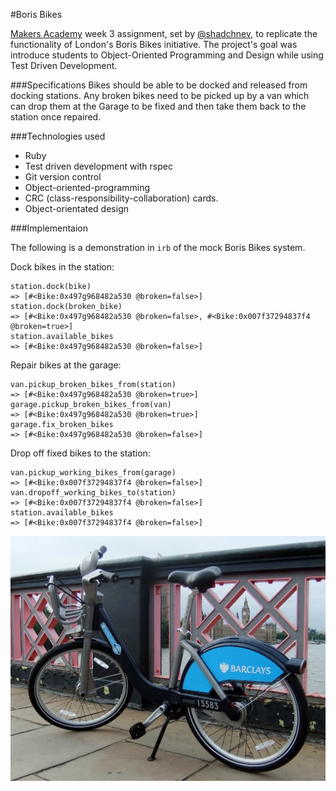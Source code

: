 #Boris Bikes

[Makers Academy](www.makersacademy.com) week 3 assignment, set by [@shadchnev](https://github.com/shadchnev), to replicate the functionality of London's Boris Bikes initiative. The project's goal was introduce students to Object-Oriented Programming and Design while using Test Driven Development.

###Specifications
Bikes should be able to be docked and released from docking stations. Any broken bikes need to be picked up by a van which can drop them at the Garage to be fixed and then take them back to the station once repaired.


###Technologies used

* Ruby
* Test driven development with rspec
* Git version control
* Object-oriented-programming
* CRC (class-responsibility-collaboration) cards.
* Object-orientated design

###Implementaion

The following is a demonstration in ````irb```` of the mock Boris Bikes system.

Dock bikes in the station:

````
station.dock(bike)
=> [#<Bike:0x497g968482a530 @broken=false>]
station.dock(broken_bike)
=> [#<Bike:0x497g968482a530 @broken=false>, #<Bike:0x007f37294837f4 @broken=true>]
station.available_bikes
=> [#<Bike:0x497g968482a530 @broken=false>]
````


Repair bikes at the garage:

````
van.pickup_broken_bikes_from(station)
=> [#<Bike:0x497g968482a530 @broken=true>]
garage.pickup_broken_bikes_from(van)
=> [#<Bike:0x497g968482a530 @broken=true>]
garage.fix_broken_bikes
=> [#<Bike:0x497g968482a530 @broken=false>]
````

Drop off fixed bikes to the station:

````
van.pickup_working_bikes_from(garage)
=> [#<Bike:0x007f37294837f4 @broken=false>]
van.dropoff_working_bikes_to(station)
=> [#<Bike:0x007f37294837f4 @broken=false>]
station.available_bikes
=> [#<Bike:0x007f37294837f4 @broken=false>]
````

![alt text](https://raw.githubusercontent.com/RossHepburn/Boris-Bikes/master/Barclays_Cycle_Hire_bike.jpg   "Boris Bikes")

